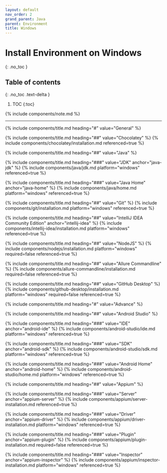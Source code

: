 ```yaml
---
layout: default
nav_order: 2
grand_parent: Java
parent: Environment
title: Windows
---
```


# Install Environment on Windows
{: .no_toc }

## Table of contents
{: .no_toc .text-delta }

1. TOC
{:toc}

{% include components/note.md %}

---

<!-- General -->
{% include components/title.md heading="#" value="General" %}

<!-- Chocolatey -->
{% include components/title.md heading="##" value="Chocolatey" %}
{% include components/chocolatey/installation.md referenced=true %}

<!-- Java -->
{% include components/title.md heading="##" value="Java" %}

{% include components/title.md heading="###" value="JDK" anchor="java-jdk" %}
{% include components/java/jdk.md platform="windows" referenced=true %}

{% include components/title.md heading="###" value="Java Home" anchor="java-home" %}
{% include components/java/home.md platform="windows" referenced=true %}

<!-- Git -->
{% include components/title.md heading="##" value="Git" %}
{% include components/git/installation.md platform="windows" referenced=true %}

<!-- IntelliJ IDEA Community Edition -->
{% include components/title.md heading="##" value="IntelliJ IDEA Community Edition" anchor="intellij-idea" %}
{% include components/intellij-idea/installation.md platform="windows" referenced=true %}

<!-- NodeJS -->
{% include components/title.md heading="##" value="NodeJS" %}
{% include components/nodejs/installation.md platform="windows" required=false referenced=true %}

<!-- Allure Commandline -->
{% include components/title.md heading="##" value="Allure Commandline" %}
{% include components/allure-commandline/installation.md required=false referenced=true %}

<!-- GitHub Desktop -->
{% include components/title.md heading="##" value="GitHub Desktop" %}
{% include components/github-desktop/installation.md platform="windows" required=false referenced=true %}


<!-- Advance -->
{% include components/title.md heading="#" value="Advance" %}

<!-- Android Studio -->
{% include components/title.md heading="##" value="Android Studio" %}

{% include components/title.md heading="###" value="IDE" anchor="android-ide" %}
{% include components/android-studio/ide.md platform="windows" referenced=true %}

{% include components/title.md heading="###" value="SDK" anchor="android-sdk" %}
{% include components/android-studio/sdk.md platform="windows" referenced=true %}

{% include components/title.md heading="###" value="Android Home" anchor="android-home" %}
{% include components/android-studio/home.md platform="windows" referenced=true %}

<!-- Appium -->
{% include components/title.md heading="##" value="Appium" %}

{% include components/title.md heading="###" value="Server" anchor="appium-server" %}
{% include components/appium/server-installation.md referenced=true %}

{% include components/title.md heading="###" value="Driver" anchor="appium-driver" %}
{% include components/appium/driver-installation.md platform="windows" referenced=true %}

{% include components/title.md heading="###" value="Plugin" anchor="appium-plugin" %}
{% include components/appium/plugin-installation.md required=false referenced=true %}

{% include components/title.md heading="###" value="Inspector" anchor="appium-inspector" %}
{% include components/appium/inspector-installation.md platform="windows" referenced=true %}
